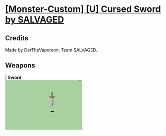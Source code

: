 # [\[Monster-Custom\] \[U\] Cursed Sword by SALVAGED](./)
## Credits

Made by DerTheVaporeon, Team SALVAGED.

## Weapons

| <b>Sword</b><br/><img alt="Sword animation" src="./1.%20Sword/Sword.gif"/> |
